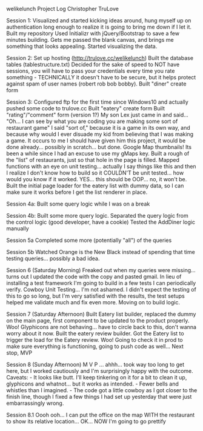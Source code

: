 welikelunch Project Log
Christopher TruLove

Session 1:
	Visualized and started kicking ideas around, hung myself up on authentication long enough to realize it is going to bring me down if I let it.
	Built my repository
	Used Initializr with jQuery/Bootstrap to save a few minutes building.  Gets me passed the blank canvas, and brings me something that looks appealing.
	Started visualizing the data.

Session 2:
	Set up hosting (http://trulove.cc/welikelunch)
	Built the database tables (tablestructure.txt)
	Decided for the sake of speed to NOT have sessions, you will have to pass your credentials every time you rate something -  TECHNICALLY it doesn't have to be secure, but it helps protect against spam of user names (robert rob bob bobby).
	Built "diner" create form

Session 3:
	Configured ftp for the first time since Windows10 and actually pushed some code to trulove.cc
	Built "eatery" create form
	Built "rating"/"comment" form (version 1?)
	My son Lex just came in and said... "Oh... I can see by what you are coding you are making some sort of restaurant game" I said "sort of," because it is a game in its own way, and because why would I ever disuade my kid from believing that I was making a game.  It occurs to me I should have given him this project, it would be done already... possibly in scratch... but done.
	Google Map thumbnails! Its been a while since I had an excuse to use my gMaps key.
	Built a rough of the "list" of restaurants, just so that hole in the page is filled.
	Mapped functions with an eye on unit testing... actually I say things like this and then I realize I don't know how to build so it COULDN'T be unit tested... how would you know if it worked.
	YES... this should be OOP... no, it won't be.
	Built the initial page loader for the eatery list with dummy data, so I can make sure it works before I get the list renderer in place.

Session 4a:
	Built some query logic while I was on a break

Session 4b:
	Built some more query logic.
	Separated the query logic from the control logic (good developer, have a cookie)
	Tested the AddDiner logic manually

Session 5a
	Completed some more (potentially "all") of the queries

Session 5b
	Watched Orange is the New Black instead of spending that time testing queries... possibly a bad idea.

Session 6 (Saturday Morning)
	Freaked out when my queries were missing... turns out I updated the code with the copy and pasted gmail.
	In lieu of installing a test framework I'm going to build in a few tests I can periodically verify. Cowboy Unit Testing... I'm not ashamed.
	I didn't expect the testing of this to go so long, but I'm very satisfied with the results, the test setups helped me validate much and fix even more.  Moving on to build logic.

Session 7 (Saturday Afternoon)
	Built Eatery list builder, replaced the dummy on the main page, first component to be updated to the product properly. Woo!
	Glyphicons are not behaving... have to circle back to this, don't wanna worry about it now.
	Built the eatery review builder.
	Got the Eatery list to trigger the load for the Eatery review. Woo!
	Going to check it in prod to make sure everything is functioning, going to push code as well...
	Next stop, MVP

Session 8 (Sunday Afternoon)
	M V P ... ahhh... took way too long to get here, but I worked cautiously and I'm surprisingly happy with the outcome.
	Caveats:
		- It looks like butt.  I'll keep tinkering on it for a bit to clean it up, glyphicons and whatnot... but it works as intended.
		- Fewer bells and whistles than I imagined.
		- The code got a little cowboy as I got closer to the finish line, though I fixed a few things I had set up yesterday that were just embarrassingly wrong.

Session 8.1
	Oooh ooh... I can put the office on the map WITH the restaurant to show its relative location... OK... NOW I'm going to go prettify